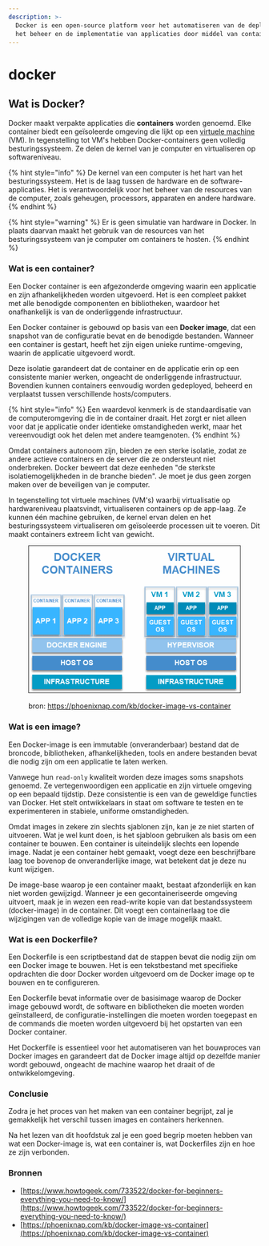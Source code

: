 ```yaml
---
description: >-
  Docker is een open-source platform voor het automatiseren van de deployment,
  het beheer en de implementatie van applicaties door middel van containers.
---
```


# docker

## Wat is Docker?

Docker maakt verpakte applicaties die **containers** worden genoemd. Elke container biedt een geïsoleerde omgeving die lijkt op een [virtuele machine](https://www.vmware.com/topics/glossary/content/virtual-machine.html) (VM). In tegenstelling tot VM's hebben Docker-containers geen volledig besturingssysteem. Ze delen de kernel van je computer en virtualiseren op softwareniveau.

{% hint style="info" %}
De kernel van een computer is het hart van het besturingssysteem. Het is de laag tussen de hardware en de software-applicaties. Het is verantwoordelijk voor het beheer van de resources van de computer, zoals geheugen, processors, apparaten en andere hardware.
{% endhint %}

{% hint style="warning" %}
Er is geen simulatie van hardware in Docker. In plaats daarvan maakt het gebruik van de resources van het besturingssysteem van je computer om containers te hosten.
{% endhint %}

### Wat is een container?

Een Docker container is een afgezonderde omgeving waarin een applicatie en zijn afhankelijkheden worden uitgevoerd. Het is een compleet pakket met alle benodigde componenten en bibliotheken, waardoor het onafhankelijk is van de onderliggende infrastructuur.

Een Docker container is gebouwd op basis van een **Docker image**, dat een snapshot van de configuratie bevat en de benodigde bestanden. Wanneer een container is gestart, heeft het zijn eigen unieke runtime-omgeving, waarin de applicatie uitgevoerd wordt.

Deze isolatie garandeert dat de container en de applicatie erin op een consistente manier werken, ongeacht de onderliggende infrastructuur. Bovendien kunnen containers eenvoudig worden gedeployed, beheerd en verplaatst tussen verschillende hosts/computers.

{% hint style="info" %}
Een waardevol kenmerk is de standaardisatie van de computeromgeving die in de container draait. Het zorgt er niet alleen voor dat je applicatie onder identieke omstandigheden werkt, maar het vereenvoudigt ook het delen met andere teamgenoten.
{% endhint %}

Omdat containers autonoom zijn, bieden ze een sterke isolatie, zodat ze andere actieve containers en de server die ze ondersteunt niet onderbreken. Docker beweert dat deze eenheden "de sterkste isolatiemogelijkheden in de branche bieden". Je moet je dus geen zorgen maken over de beveiligen van je computer.

In tegenstelling tot virtuele machines (VM's) waarbij virtualisatie op hardwareniveau plaatsvindt, virtualiseren containers op de app-laag. Ze kunnen één machine gebruiken, de kernel ervan delen en het besturingssysteem virtualiseren om geïsoleerde processen uit te voeren. Dit maakt containers extreem licht van gewicht.

<figure><img src="../.gitbook/assets/image.png" alt=""><figcaption><p>bron: <a href="https://phoenixnap.com/kb/docker-image-vs-container">https://phoenixnap.com/kb/docker-image-vs-container</a></p></figcaption></figure>

### Wat is een image?

Een Docker-image is een immutable (onveranderbaar) bestand dat de broncode, bibliotheken, afhankelijkheden, tools en andere bestanden bevat die nodig zijn om een applicatie te laten werken.

Vanwege hun `read-only` kwaliteit worden deze images soms snapshots genoemd. Ze vertegenwoordigen een applicatie en zijn virtuele omgeving op een bepaald tijdstip. Deze consistentie is een van de geweldige functies van Docker. Het stelt ontwikkelaars in staat om software te testen en te experimenteren in stabiele, uniforme omstandigheden.

Omdat images in zekere zin slechts sjablonen zijn, kan je ze niet starten of uitvoeren. Wat je wel kunt doen, is het sjabloon gebruiken als basis om een container te bouwen. Een container is uiteindelijk slechts een lopende image. Nadat je een container hebt gemaakt, voegt deze een beschrijfbare laag toe bovenop de onveranderlijke image, wat betekent dat je deze nu kunt wijzigen.

De image-base waarop je een container maakt, bestaat afzonderlijk en kan niet worden gewijzigd. Wanneer je een gecontaineriseerde omgeving uitvoert, maak je in wezen een read-write kopie van dat bestandssysteem (docker-image) in de container. Dit voegt een containerlaag toe die wijzigingen van de volledige kopie van de image mogelijk maakt.

### Wat is een Dockerfile?

Een Dockerfile is een scriptbestand dat de stappen bevat die nodig zijn om een Docker image te bouwen. Het is een tekstbestand met specifieke opdrachten die door Docker worden uitgevoerd om de Docker image op te bouwen en te configureren.

Een Dockerfile bevat informatie over de basisimage waarop de Docker image gebouwd wordt, de software en bibliotheken die moeten worden geïnstalleerd, de configuratie-instellingen die moeten worden toegepast en de commands die moeten worden uitgevoerd bij het opstarten van een Docker container.

Het Dockerfile is essentieel voor het automatiseren van het bouwproces van Docker images en garandeert dat de Docker image altijd op dezelfde manier wordt gebouwd, ongeacht de machine waarop het draait of de ontwikkelomgeving.

### Conclusie

Zodra je het proces van het maken van een container begrijpt, zal je gemakkelijk het verschil tussen images en containers herkennen.

Na het lezen van dit hoofdstuk zal je een goed begrip moeten hebben van wat een Docker-image is, wat een container is, wat Dockerfiles zijn en hoe ze zijn verbonden.

### Bronnen

* [https://www.howtogeek.com/733522/docker-for-beginners-everything-you-need-to-know/](https://www.howtogeek.com/733522/docker-for-beginners-everything-you-need-to-know/)
* [https://phoenixnap.com/kb/docker-image-vs-container](https://phoenixnap.com/kb/docker-image-vs-container)
